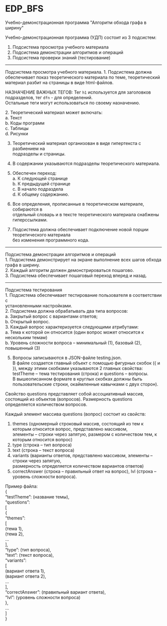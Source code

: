 # EDP_BFS
Учебно-демонстрационная программа "Алгоритм обхода графа в ширину"

Учебно-демонстрационная программа (УДП) состоит из 3 подсистем:
1. Подсистема просмотра учебного материала
2. Подсистема демонстрации алгоритмов и операций
3. Подсистема проверки знаний (тестирование)
<hr>
Подсистема просмотра учебного материала.
1. Подсистема должна обеспечивает показ теоретического материала по теме, теоретический материал разбит на страницы в виде html-файлов.

<p>НАЗНАЧЕНИЕ ВАЖНЫХ ТЕГОВ: Тег <code>h1</code> используется для заголовков подразделов, тег <code>dfn</code> - для определений. <br>
Остальные теги могут использоваться по своему назначению.</p>

<p>2. Теоретический материал может включать:<br>
a. Текст<br>
b. Коды программ<br>
c. Таблицы<br>
d. Рисунки<br>
</p>

3. Теоретический материал  организован в виде гипертекста с разбиением на<br>
подразделы и страницы.

4. В содержании указываются подразделы теоретического материала.<br>
5. Обеспечен переход:<br>
  a. К следующей странице<br>
  b. К предыдущей странице<br>
  c. В начало подраздела<br>
  d. К общему содержанию.<br>

6. Все определения, прописанные в теоретическом материале, собираются в<br>
отдельный словарь и в тексте теоретического материала снабжены гиперссылками.<br>

7. Подсистема должна обеспечивает подключение новой порции теоретического материала<br>
без изменения программного кода.<br>
<hr>
Подсистема демонстрации алгоритмов и операций<br>
1. Подсистема демонстрирует на экране выполнение всех шагов обхода графа в ширину.<br>
2. Каждый алгоритм должен демонстрироваться пошагово.<br>
3. Подсистема обеспечивает пошаговый переход вперед и назад. <br>
<hr>
Подсистема тестирования<br>
1. Подсистема обеспечивает тестирование пользователя в соответствии с<br>
установленными настройками.<br>
2. Подсистема должна обрабатывать два типа вопросов:<br>
a. Закрытый вопрос с вариантами ответов;<br>
b. Открытый вопрос.<br>
3. Каждый вопрос характеризуется следующими атрибутами:<br>
a. Тема к которой он относится (один вопрос может относится к нескольким темам)<br>
b. Уровень сложности вопроса – минимальный (1), базовый (2), повышенный (3)<br>

5. Вопросы записываются в JSON-файле testing.json.<br>
В файле создается главный объект с помощью фигурных скобок ({ и }), между этими скобками указываются 2 главных свойства: <br>
  testTheme – тема тестирования (строка) и questions – вопросы. <br>
В вышеописанном формате в круглых скобках должны быть пользовательские строки, окаймленные кавычками с двух сторон). <br>

Свойство questions представляет собой ассоциативный массив, состоящий из объектов (вопросов). Размерность questions определяется количеством вопросов. <br>

Каждый элемент массива questions (вопрос) состоит из свойств: <br>
1) themes (одномерный строковый массив, состоящий из тем к которым относится вопрос, представлено массивом, <br>
элементы – строки через запятую, размером с количеством тем, к которым относится вопрос)<br>
2) type (строка – тип вопроса) <br>
3) text (строка – текст вопроса)<br>
4) variants (варианты ответов, представлено массивом, элементы – строки через запятую, <br>
размерность определяется количеством вариантов ответов)<br>
5) correctAnswer (строка – правильный ответ на вопрос), lvl (строка – уровень сложности вопроса).<br>

Пример файла:<br>
{<br>
	“testTheme”: (название темы),<br>
	“questions”:<br>
	[<br>
		{<br>
			“themes”:<br>
			[<br>
				(тема 1), <br>
       				 (тема 2), <br>
       				 ...<br>
			],<br>
			“type”: (тип вопроса),<br>
			“text”: (текст вопроса),<br>
			“variants”:<br>
			[<br>
				(вариант ответа 1), <br>
       				 (вариант ответа 2), <br>
       				 ...<br>
			],<br>
			“correctAnswer”: (правильный вариант ответа),<br>
			“lvl”: (уровень сложности вопроса)<br>
		},<br>
		...<br>
	]<br>
}<br>

